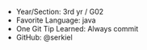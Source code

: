 - Year/Section: 3rd yr / G02
- Favorite Language: java 
- One Git Tip Learned: Always commit
- GitHub: @serkiel 